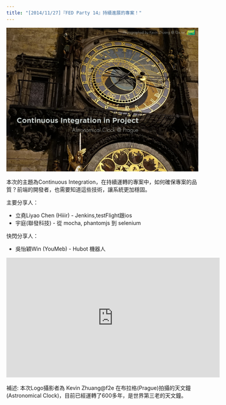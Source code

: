 ```yaml
---
title: "[2014/11/27]『FED Party 14』持續進展的專案！"
---
```


![持續進展的專案](/images/ContinuousIntegration.png)

本次的主題為Continuous Integration，在持續運轉的專案中，如何確保專案的品質？前端的開發者，也需要知道這些技術，讓系統更加穩固。

主要分享人：

+ 立堯Liyao Chen (Hiiir) -  Jenkins,testFlight跟ios
+ 宇庭(聯發科技) - 從 mocha, phantomjs 到 selenium

快閃分享人：

+ 吳怡穎Win (YouMeb) - Hubot 機器人

<iframe width="560" height="315" src="https://www.youtube.com/embed/o0vtlnlwl-Q?list=PLmP3eZx_aWyoE8D6bACzb6aw5EpEC7wRl" frameborder="0" allowfullscreen></iframe>

補述: 本次Logo攝影者為 Kevin Zhuang@f2e 在布拉格(Prague)拍攝的天文鐘(Astronomical Clock)，目前已經運轉了600多年，是世界第三老的天文鐘。
